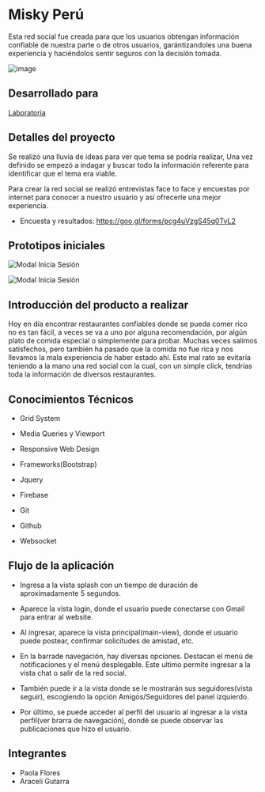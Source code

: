 # Misky Perú

Esta red social fue creada para que los usuarios obtengan información confiable de nuestra parte o de otros usuarios, garántizandoles una buena experiencia y haciéndolos sentir seguros con la decisión tomada.

![image](https://user-images.githubusercontent.com/32301650/36491344-80bc180c-16f8-11e8-8e70-53f328b0525f.png)

## Desarrollado para 

[Laboratoria](http://laboratoria.la)

## Detalles  del proyecto

Se realizó una lluvia de ideas para ver que tema  se podría realizar, Una  vez definido  se empezó a indagar y buscar todo la información referente para identificar que el tema era  viable.

Para crear la red social se realizó entrevistas face to face y encuestas  por internet para conocer a nuestro usuario y así ofrecerle una mejor experiencia.

   * Encuesta y resultados: https://goo.gl/forms/pcg4uVzgS45q0TvL2

## Prototipos iniciales

![Modal Inicia Sesión](assets/img/prototipo.jpg)

![Modal Inicia Sesión](assets/img/imagen2.jpg)

## Introducción del producto a realizar

Hoy en día encontrar restaurantes confiables donde se pueda comer rico no es tan fácil, a veces  se va a uno por alguna recomendación, por algún plato de comida especial o simplemente para probar. Muchas veces salimos satisfechos, pero también ha pasado que la comida no fue rica y nos llevamos la mala experiencia de haber estado ahí.  Este mal rato se evitaría teniendo a la mano una red social con la cual, con un simple click, tendrías toda la información de diversos restaurantes.

## Conocimientos Técnicos

* Grid System

* Media Queries y Viewport

* Responsive Web Design

* Frameworks(Bootstrap)

* Jquery

* Firebase

* Git

* Github

* Websocket

## Flujo de la aplicación

* Ingresa  a la vista splash con un tiempo de duración de aproximadamente 5 segundos.

* Aparece la vista login, donde el usuario puede conectarse con Gmail para entrar al website.

* Al ingresar, aparece la vista principal(main-view), donde el usuario puede postear, confirmar solicitudes de amistad, etc.

* En la barrade navegación, hay diversas opciones. Destacan el menú de notificaciones y el menú desplegable. Este ultimo permite ingresar a la vista chat o salir de la red social.

* También puede ir a la vista donde se le mostrarán sus seguidores(vista seguir), escogiendo la opción Amigos/Seguidores del panel izquierdo.

* Por último, se puede acceder al perfil del usuario al ingresar a la vista perfil(ver brarra de navegación), dondé se puede observar las publicaciones que hizo el usuario.

## Integrantes

* Paola Flores
* Araceli Gutarra

